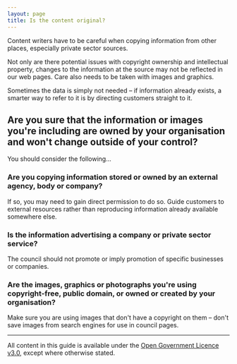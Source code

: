 ```yaml
---
layout: page
title: Is the content original?
---
```


Content writers have to be careful when copying information from other places, especially private sector sources.

Not only are there potential issues with copyright ownership and intellectual property, changes to the information at the source may not be reflected in our web pages. Care also needs to be taken with images and graphics.

Sometimes the data is simply not needed – if information already exists, a smarter way to refer to it is by directing customers straight to it.

## Are you sure that the information or images you're including are owned by your organisation and won't change outside of your control?

You should consider the following...

### Are you copying information stored or owned by an external agency, body or company?

If so, you may need to gain direct permission to do so. Guide customers to external resources rather than reproducing information already available somewhere else.

### Is the information advertising a company or private sector service?

The council should not promote or imply promotion of specific businesses or companies.

### Are the images, graphics or photographs you're using copyright-free, public domain, or owned or created by your organisation?

Make sure you are using images that don't have a copyright on them – don't save images from search engines for use in council pages.

* * *

All content in this guide is available under the [Open Government Licence v3.0](http://www.nationalarchives.gov.uk/doc/open-government-licence/version/3/ "next"), except where otherwise stated.
